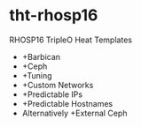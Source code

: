 # tht-rhosp16
RHOSP16 TripleO Heat Templates

 - +Barbican
 - +Ceph
 - +Tuning
 - +Custom Networks
 - +Predictable IPs
 - +Predictable Hostnames
 - Alternatively +External Ceph
